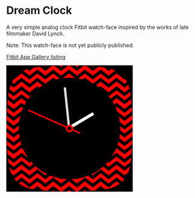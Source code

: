 # Dream Clock
A very simple analog clock Fitbit watch-face inspired by the works of late filmmaker David Lynch.

Note: This watch-face is not yet publicly published.

[Fitbit App Gallery listing](https://gallery.fitbit.com/details/f7d18150-0ba5-46f4-bdd6-6eb79b862cc5?key=0d79ade2-aa3d-477a-a81e-12b96555cc59) 

![screenshot](Screenshot.png)
